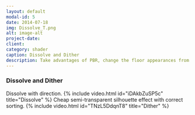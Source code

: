 ```yaml
---
layout: default
modal-id: 5
date: 2014-07-18
img: Dissolve_T.png
alt: image-alt
project-date: 
client: 
category: shader
caption: Dissolve and Dither
description: Take advantages of PBR, change the floor appearances from dry to wet, to water puddle with ripples.
---
```

### Dissolve and Dither
Dissolve with direction.
{% include video.html id="iDAkbZuSP5c" title="Dissolve" %}
Cheap semi-transparent silhouette effect with correct sorting.
{% include video.html id="TNzL5DdqnT8" title="Dither" %}

